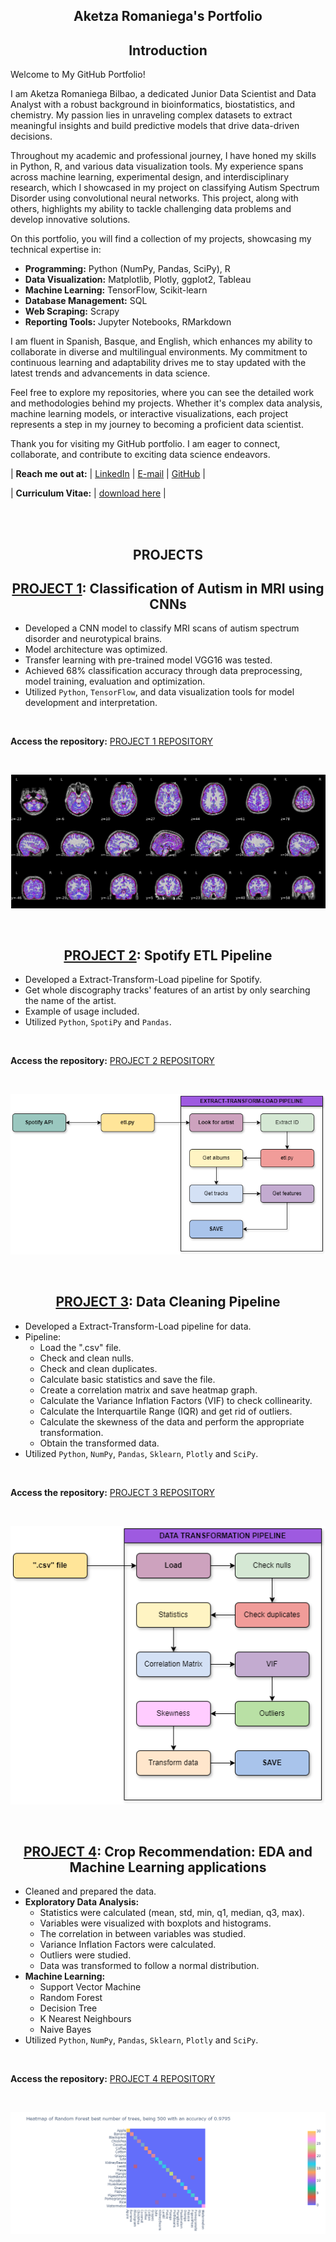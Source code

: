 <h2 align='center'>Aketza Romaniega's Portfolio</h2>


<h2 align='center'>Introduction</h2>

Welcome to My GitHub Portfolio!

I am Aketza Romaniega Bilbao, a dedicated Junior Data Scientist and Data Analyst with a robust background in bioinformatics, biostatistics, and chemistry. My passion lies in unraveling complex datasets to extract meaningful insights and build predictive models that drive data-driven decisions.

Throughout my academic and professional journey, I have honed my skills in Python, R, and various data visualization tools. My experience spans across machine learning, experimental design, and interdisciplinary research, which I showcased in my project on classifying Autism Spectrum Disorder using convolutional neural networks. This project, along with others, highlights my ability to tackle challenging data problems and develop innovative solutions.

On this portfolio, you will find a collection of my projects, showcasing my technical expertise in:

- **Programming:** Python (NumPy, Pandas, SciPy), R
- **Data Visualization:** Matplotlib, Plotly, ggplot2, Tableau
- **Machine Learning:** TensorFlow, Scikit-learn
- **Database Management:** SQL
- **Web Scraping:** Scrapy
- **Reporting Tools:** Jupyter Notebooks, RMarkdown

I am fluent in Spanish, Basque, and English, which enhances my ability to collaborate in diverse and multilingual environments. My commitment to continuous learning and adaptability drives me to stay updated with the latest trends and advancements in data science.

Feel free to explore my repositories, where you can see the detailed work and methodologies behind my projects. Whether it's complex data analysis, machine learning models, or interactive visualizations, each project represents a step in my journey to becoming a proficient data scientist.

Thank you for visiting my GitHub portfolio. I am eager to connect, collaborate, and contribute to exciting data science endeavors.

| **Reach me out at:** | [LinkedIn](https://www.linkedin.com/in/aketza-romaniega-bilbao/) | [E-mail](mailto:romaniegaa@gmail.com) | [GitHub](https://romaniegaa.github.com/Portfolio) |

| **Curriculum Vitae:** | [download here](https://github.com/romaniegaa/Portfolio/blob/main/pdfs/CV_AketzaRomaniega_EN.pdf) |

<br>
<br>

<h2 align='center'>PROJECTS</h2>

<h2 align='center'>
	<a href="https://github.com/romaniegaa/TFM">PROJECT 1</a>: Classification of Autism in MRI using CNNs</h2>

* Developed a CNN model to classify MRI scans of autism spectrum disorder and neurotypical brains.
* Model architecture was optimized.
* Transfer learning with pre-trained model VGG16 was tested.
* Achieved 68% classification accuracy through data preprocessing, model training, evaluation and optimization.
* Utilized ```Python```, ```TensorFlow```, and data visualization tools for model development and interpretation.

<br>

**Access the repository:** <a href="https://github.com/romaniegaa/TFM">PROJECT 1 REPOSITORY</a>

<br>

![](/images/brains.png)


<br>

<h2 align='center'>
	<a href="https://github.com/romaniegaa/spotify_etl">PROJECT 2</a>: Spotify ETL Pipeline</h2>

* Developed a Extract-Transform-Load pipeline for Spotify.
* Get whole discography tracks' features of an artist by only searching the name of the artist.
* Example of usage included.
* Utilized ```Python```, ```SpotiPy``` and ```Pandas```.

<br>

**Access the repository:** <a href="https://github.com/romaniegaa/spotify_etl">PROJECT 2 REPOSITORY</a>

<br>

![](/images/etldiagrama.png)

<br>

<h2 align='center'>
	<a href="https://github.com/romaniegaa/data_etl">PROJECT 3</a>: Data Cleaning Pipeline</h2>

* Developed a Extract-Transform-Load pipeline for data.
* Pipeline:
	* Load the ".csv" file.
	* Check and clean nulls.
	* Check and clean duplicates.
	* Calculate basic statistics and save the file.
	* Create a correlation matrix and save heatmap graph.
	* Calculate the Variance Inflation Factors (VIF) to check collinearity.
	* Calculate the Interquartile Range (IQR) and get rid of outliers.
	* Calculate the skewness of the data and perform the appropriate transformation.
	* Obtain the transformed data.
* Utilized ```Python```, ```NumPy```, ```Pandas```, ```Sklearn```, ```Plotly``` and ```SciPy```.

<br>

**Access the repository:** <a href="https://github.com/romaniegaa/data_etl">PROJECT 3 REPOSITORY</a>

<br>

![](/images/etldiagrama2.png)

<br>

<h2 align='center'>
	<a href="https://github.com/romaniegaa/crop-recommendation">PROJECT 4</a>: Crop Recommendation: EDA and Machine Learning applications</h2>

* Cleaned and prepared the data.
* **Exploratory Data Analysis:**
	* Statistics were calculated (mean, std, min, q1, median, q3, max).
	* Variables were visualized with boxplots and histograms.
	* The correlation in between variables was studied.
	* Variance Inflation Factors were calculated.
	* Outliers were studied.
	* Data was transformed to follow a normal distribution.
* **Machine Learning:**
	* Support Vector Machine
	* Random Forest
	* Decision Tree
	* K Nearest Neighbours
	* Naive Bayes
* Utilized ```Python```, ```NumPy```, ```Pandas```, ```Sklearn```, ```Plotly``` and ```SciPy```.

<br>

**Access the repository:** <a href="https://github.com/romaniegaa/crop-recommendation">PROJECT 4 REPOSITORY</a>

<br>

![](/images/crop15.png)
